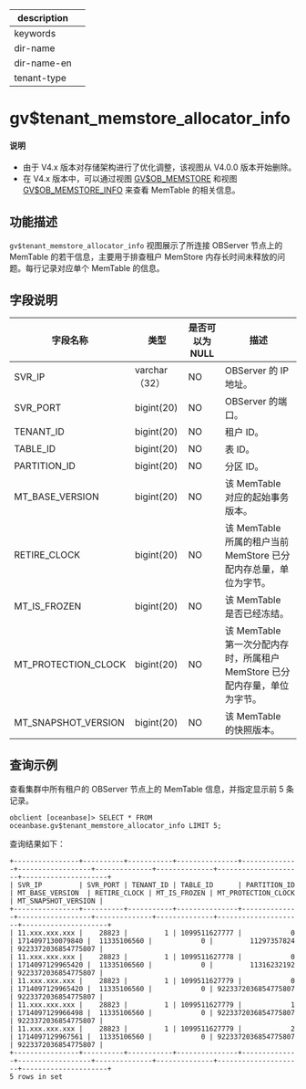 |description||
|---|---|
|keywords||
|dir-name||
|dir-name-en||
|tenant-type||

# gv$tenant_memstore_allocator_info

<main id="notice" type='explain'>
<h4>说明</h4>
<ul><li>由于 V4.x 版本对存储架构进行了优化调整，该视图从 V4.0.0 版本开始删除。</li>
<li>在 V4.x 版本中，可以通过视图 <a href="2500.gv-memstore-of-sys-tenant.md">GV$OB_MEMSTORE</a> 和视图 <a href="9700.gv-ob_memstore_info-of-sys-tenant.md">GV$OB_MEMSTORE_INFO</a> 来查看 MemTable 的相关信息。</li></ul>
</main>

## 功能描述

`gv$tenant_memstore_allocator_info` 视图展示了所连接 OBServer 节点上的 MemTable 的若干信息，主要用于排查租户 MemStore 内存长时间未释放的问题。每行记录对应单个 MemTable 的信息。

## 字段说明

|      **字段名称**   |   **类型**  | **是否可以为 NULL** |                  **描述**                 |
|---------------------|-------------|----------------|-----------------------------------------------|
| SVR_IP              | varchar（32） | NO           | OBServer 的 IP 地址。                         |
| SVR_PORT            | bigint(20)  | NO             | OBServer 的端口。                             |
| TENANT_ID           | bigint(20)  | NO             | 租户 ID。                                    |
| TABLE_ID            | bigint(20)  | NO             | 表 ID。                                     |
| PARTITION_ID        | bigint(20)  | NO             | 分区 ID。                                    |
| MT_BASE_VERSION     | bigint(20)  | NO             | 该 MemTable 对应的起始事务版本。                     |
| RETIRE_CLOCK        | bigint(20)  | NO             | 该 MemTable 所属的租户当前 MemStore 已分配内存总量，单位为字节。      |
| MT_IS_FROZEN        | bigint(20)  | NO             | 该 MemTable 是否已经冻结。                        |
| MT_PROTECTION_CLOCK | bigint(20)  | NO             | 该 MemTable 第一次分配内存时，所属租户 MemStore 已分配内存量，单位为字节。 |
| MT_SNAPSHOT_VERSION | bigint(20)  | NO             | 该 MemTable 的快照版本。                         |

## 查询示例

查看集群中所有租户的 OBServer 节点上的 MemTable 信息，并指定显示前 5 条记录。

```shell
obclient [oceanbase]> SELECT * FROM oceanbase.gv$tenant_memstore_allocator_info LIMIT 5;
```

查询结果如下：

```shell
+----------------+----------+-----------+---------------+--------------+------------------+--------------+--------------+---------------------+---------------------+
| SVR_IP         | SVR_PORT | TENANT_ID | TABLE_ID      | PARTITION_ID | MT_BASE_VERSION  | RETIRE_CLOCK | MT_IS_FROZEN | MT_PROTECTION_CLOCK | MT_SNAPSHOT_VERSION |
+----------------+----------+-----------+---------------+--------------+------------------+--------------+--------------+---------------------+---------------------+
| 11.xxx.xxx.xxx |    28823 |         1 | 1099511627777 |            0 | 1714097130079840 |  11335106560 |            0 |         11297357824 | 9223372036854775807 |
| 11.xxx.xxx.xxx |    28823 |         1 | 1099511627778 |            0 | 1714097129965420 |  11335106560 |            0 |         11316232192 | 9223372036854775807 |
| 11.xxx.xxx.xxx |    28823 |         1 | 1099511627779 |            0 | 1714097129965420 |  11335106560 |            0 | 9223372036854775807 | 9223372036854775807 |
| 11.xxx.xxx.xxx |    28823 |         1 | 1099511627779 |            1 | 1714097129966498 |  11335106560 |            0 | 9223372036854775807 | 9223372036854775807 |
| 11.xxx.xxx.xxx |    28823 |         1 | 1099511627779 |            2 | 1714097129967561 |  11335106560 |            0 | 9223372036854775807 | 9223372036854775807 |
+----------------+----------+-----------+---------------+--------------+------------------+--------------+--------------+---------------------+---------------------+
5 rows in set
```

